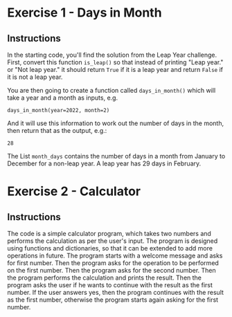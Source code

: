 # Exercise 1 - Days in Month 
## Instructions
In the starting code, you'll find the solution from the Leap Year challenge. First, convert this function ```is_leap()``` so that instead of printing "Leap year." or "Not leap year." it should return ```True``` if it is a leap year and return ```False``` if it is not a leap year.

You are then going to create a function called ```days_in_month()``` which will take a year and a month as inputs, e.g.
```
days_in_month(year=2022, month=2)
```
And it will use this information to work out the number of days in the month, then return that as the output, e.g.:
```
28
```
The List ```month_days``` contains the number of days in a month from January to December for a non-leap year. A leap year has 29 days in February.

# Exercise 2 - Calculator
## Instructions
The code is a simple calculator program, which takes two numbers and performs the calculation as per the user's input. The program is designed using functions and dictionaries, so that it can be extended to add more operations in future.
The program starts with a welcome message and asks for first number.
Then the program asks for the operation to be performed on the first number.
Then the program asks for the second number.
Then the program performs the calculation and prints the result.
Then the program asks the user if he wants to continue with the result as the first number.
If the user answers yes, then the program continues with the result as the first number, otherwise the program starts again asking for the first number.
